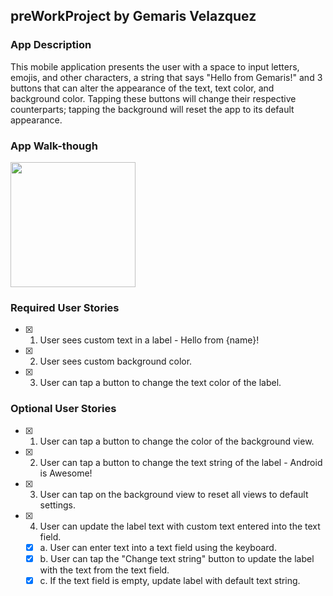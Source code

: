 ## preWorkProject by Gemaris Velazquez

### App Description
This mobile application presents the user with a space to input letters, emojis, and other characters, a string that says "Hello from Gemaris!" and 3 buttons that can alter the appearance of the text, text color, and background color. Tapping these buttons will change their respective counterparts; tapping the background will reset the app to its default appearance.

### App Walk-though
<img src="https://imgur.com/doZOzez.gif" width=200><br>

### Required User Stories
- [x] 1. User sees custom text in a label - Hello from {name}!
- [x] 2. User sees custom background color.
- [x] 3. User can tap a button to change the text color of the label.

### Optional User Stories
- [x] 1. User can tap a button to change the color of the background view.  
- [x] 2. User can tap a button to change the text string of the label - Android is Awesome!  
- [x] 3. User can tap on the background view to reset all views to default settings.  
- [x] 4. User can update the label text with custom text entered into the text field.  
   - [x] a. User can enter text into a text field using the keyboard.  
   - [x] b. User can tap the "Change text string" button to update the label with the text from the text field.  
   - [x] c. If the text field is empty, update label with default text string.  
